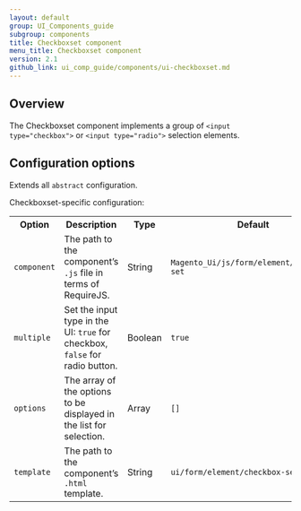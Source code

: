 ```yaml
---
layout: default
group: UI_Components_guide
subgroup: components
title: Checkboxset component
menu_title: Checkboxset component
version: 2.1
github_link: ui_comp_guide/components/ui-сheckboxset.md
---
```


## Overview

The Checkboxset component implements a group of `<input type="checkbox">` or `<input type="radio">` selection elements.

## Configuration options

Extends all `abstract` configuration.

Checkboxset-specific configuration:

<table>
  <tr>
    <th>Option </th>
    <th>Description</th>
    <th>Type</th>
    <th>Default</th>
  </tr>
  <tr>
    <td><code>component</code></td>
    <td>The path to the component’s <code>.js</code> file in terms of RequireJS.</td>
    <td>String</td>
    <td><code>Magento_Ui/js/form/element/checkbox-set</code></td>
  </tr>
  <tr>
    <td><code>multiple</code></td>
    <td>Set the input type in the UI: <code>true</code> for checkbox, <code>false</code> for radio button.</td>
    <td>Boolean</td>
    <td><code>true</code></td>
  </tr>
  <tr>
    <td><code>options</code></td>
    <td>The array of the options to be displayed in the list for selection.</td>
    <td>Array</td>
    <td><code>[]</code></td>
  </tr>
  <tr>
    <td><code>template</code></td>
    <td>The path to the component’s <code>.html</code> template.</td>
    <td>String</td>
    <td><code>ui/form/element/checkbox-set</code></td>
  </tr>
</table>
